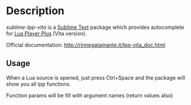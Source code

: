 # Description
*sublime-lpp-vita* is a [Sublime Text](https://www.sublimetext.com/) 
package which provides autocomplete for [Lua Player Plus](https://github.com/Rinnegatamante/lpp-vita) (Vita version).

Official documentation: http://rinnegatamante.it/lpp-vita_doc.html
## Usage
When a Lua source is opened, just press Ctrl+Space and the package will show you all lpp functions.

Function params will be fill with argument names (return values also)
